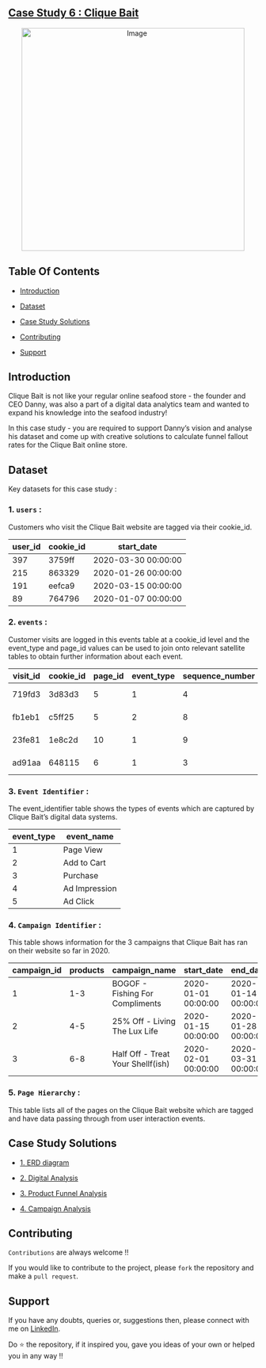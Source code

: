 ## [Case Study 6 : Clique Bait](https://8weeksqlchallenge.com/case-study-6/)
<p align="center">
<img src="https://8weeksqlchallenge.com/images/case-study-designs/6.png" alt="Image" width="450" height="450">



## Table Of Contents
  - [Introduction](#introduction)

  - [Dataset](#dataset)
  - [Case Study Solutions](#case-study-solutions)
  - [Contributing](#contributing)
  - [Support](#support) 
  

## Introduction
Clique Bait is not like your regular online seafood store - the founder and CEO Danny, was also a part of a digital data analytics team and wanted to expand his knowledge into the seafood industry!

In this case study - you are required to support Danny’s vision and analyse his dataset and come up with creative solutions to calculate funnel fallout rates for the Clique Bait online store.



## Dataset
Key datasets for this case study : 

### 1. **`users`** : 
Customers who visit the Clique Bait website are tagged via their cookie_id.

user_id |	cookie_id |	start_date |
|--|--|--|
397 |	3759ff |	2020-03-30 00:00:00 |
215 |	863329 |	2020-01-26 00:00:00 |
191 |	eefca9 |	2020-03-15 00:00:00 |
89 |	764796 |	2020-01-07 00:00:00 |

### 2. **`events`** : 
Customer visits are logged in this events table at a cookie_id level and the event_type and page_id values can be used to join onto relevant satellite tables to obtain further information about each event.

visit_id |	cookie_id |	page_id |	event_type |	sequence_number |	event_time |
|--|--|--|--|--|--|
719fd3 |	3d83d3 |	5 |	1 |	4 |	2020-03-02 00:29:09.975502 |
fb1eb1 |	c5ff25 |	5 |	2 |	8 |	2020-01-22 07:59:16.761931 |
23fe81 |	1e8c2d |	10 |	1 |	9 |	2020-03-21 13:14:11.745667 |
ad91aa |	648115 |	6 |	1 |	3 |	2020-04-27 16:28:09.824606 |


### 3. **`Event Identifier`** : 

The event_identifier table shows the types of events which are captured by Clique Bait’s digital data systems.

event_type |	event_name |
|--|--|
1 |	Page View |
2 |	Add to Cart |
3 |	Purchase |
4 |	Ad Impression |
5 |	Ad Click |


### 4. **`Campaign Identifier`** : 


This table shows information for the 3 campaigns that Clique Bait has ran on their website so far in 2020.

campaign_id |	products |	campaign_name |	start_date |	end_date |
|--|--|--|--|--|
1 |	1-3 |	BOGOF - Fishing For Compliments |	2020-01-01 00:00:00 |	2020-01-14 00:00:00 |
2 |	4-5 |	25% Off - Living The Lux Life |	2020-01-15 00:00:00 |	2020-01-28 00:00:00 |
3 |	6-8 |	Half Off - Treat Your Shellf(ish) |	2020-02-01 00:00:00 |	2020-03-31 00:00:00 |




### 5. **`Page Hierarchy`** : 


This table lists all of the pages on the Clique Bait website which are tagged and have data passing through from user interaction events.



## Case Study Solutions
- [1. ERD diagram](1.%20ERD-diagram.md)

- [2. Digital Analysis](2.%20Digital-Analysis.md)

- [3. Product Funnel Analysis](3.%20Product-Funnel-Analysis.md)

- [4. Campaign Analysis](4.%20Campaigns-Analysis.md)



## Contributing
`Contributions` are always welcome !!

If you would like to contribute to the project, please `fork` the repository and make a `pull request`.


## Support

If you have any doubts, queries or, suggestions then, please connect with me on [LinkedIn](https://www.linkedin.com/in/faizanxmulla/).

Do ⭐ the repository, if it inspired you, gave you ideas of your own or helped you in any way !!
